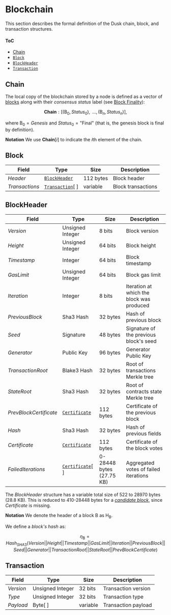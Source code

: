 # Blockchain
This section describes the formal definition of the Dusk chain, block, and transaction structures.

#### ToC
- [Chain](#chain)
- [`Block`](#block)
- [`BlockHeader`](#blockheader)
- [`Transaction`](#transaction)

## Chain
The local copy of the blockchain stored by a node is defined as a vector of [blocks](#block) along with their *consensus status* label (see [Block Finality][fin]):

$$\textbf{Chain}: [(\mathsf{B}_0, Status_0), \text{ }\dots, (\mathsf{B}_n, Status_n)],$$

where $\mathsf{B}_0 = Genesis$ and $Status_0 = \text{"Final"}$ (that is, the genesis block is final by definition).

**Notation**
We use $\textbf{Chain}[i]$ to indicate the $i$th element of the chain.

<!-- TODO: define Genesis and Tip here; review use of Tip in procedures (we can use Chain instead) -->

## Block

| Field            | Type             | Size      | Description        |
|------------------|------------------|-----------|--------------------|
| $Header$         | [`BlockHeader`][bh]    | 112 bytes | Block header       |
| $Transactions$   | [`Transaction`][tx][ ] | variable  | Block transactions |

## BlockHeader

| Field                  | Type                     | Size       | Description                                         |
|------------------------|--------------------------|------------|-----------------------------------------------------|
| $Version$              | Unsigned Integer         | 8 bits     | Block version                                       |
| $Height$               | Unsigned Integer         | 64 bits    | Block height                                        |
| $Timestamp$            | Integer                  | 64 bits    | Block timestamp                                     |
| $GasLimit$             | Unsigned Integer         | 64 bits    | Block gas limit                                     |
| $Iteration$            | Integer                  | 8 bits     | Iteration at which the block was produced           |
| $PreviousBlock$        | Sha3 Hash                | 32 bytes   | Hash of previous block                              |
| $Seed$                 | Signature                | 48 bytes   | Signature of the previous block's seed              |
| $Generator$            | Public Key               | 96 bytes   | Generator Public Key                                |
| $TransactionRoot$      | Blake3 Hash              | 32 bytes   | Root of transactions Merkle tree                    |
| $StateRoot$            | Sha3 Hash                | 32 bytes   | Root of contracts state Merkle tree                 |
| $PrevBlockCertificate$ | [`Certificate`][cert]    | 112 bytes  | Certificate of the previous block                   |
| $Hash$                 | Sha3 Hash                | 32 bytes   | Hash of previous fields                             |
| $Certificate$          | [`Certificate`][cert]    | 112 bytes  | Certificate of the block votes                      |
| $FailedIterations$     | [`Certificate`][cert][ ] | 0-28448 bytes (27.75 KB) | Aggregated votes of failed iterations |

The $BlockHeader$ structure has a variable total size of 522 to 28970 bytes (28.8 KB).
This is reduced to 410-28448 bytes for a [*candidate block*][cb], since $Certificate$ is missing.

**Notation**
We denote the header of a block $\mathsf{B}$ as $\mathsf{H_B}$.

We define a *block's hash* as:

<!-- TODO: define \eta as function: \eta(B) -->
$$\eta_\mathsf{B} = Hash_{SHA3}(Version||Height||Timestamp||GasLimit||Iteration||PreviousBlock||Seed||Generator||TransactionRoot||StateRoot||PrevBlockCertificate)$$

<!-- TODO: define block's round and iteration: r_{\mathsf{B}^p},s_{\mathsf{B}^p} -->

## Transaction

| Field     | Type    | Size      | Description         |
|-----------|---------|-----------|---------------------|
| $Version$ | Unsigned Integer    | 32 bits   | Transaction version |
| $Type$    | Unsigned Integer    | 32 bits   | Transaction type    |
| $Payload$ | Byte[ ] | variable  | Transaction payload |

<!------------------------- LINKS ------------------------->
[b]:  #block
[bh]: #blockheader
[lc]:  #chain
[tx]: #transaction

<!-- Consensus -->
[cb]: https://github.com/dusk-network/dusk-protocol/tree/main/consensus/README.md#candidate-block

<!-- Basics -->
[cert]: https://github.com/dusk-network/dusk-protocol/tree/main/consensus/basics/README.md#certificate
[sv]:   https://github.com/dusk-network/dusk-protocol/tree/main/consensus/basics/README.md#stepvotes

<!-- Chain Management -->
[fin]:   https://github.com/dusk-network/dusk-protocol/tree/main/consensus/chain-management/README.md#finality
[cs]:   https://github.com/dusk-network/dusk-protocol/tree/main/consensus/chain-management/README.md#consensus-state
